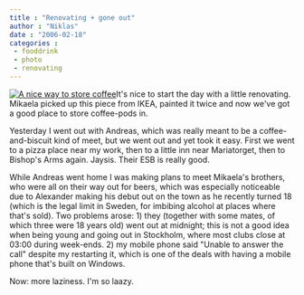 ```yaml
---
title : "Renovating + gone out"
author : "Niklas"
date : "2006-02-18"
categories : 
 - fooddrink
 - photo
 - renovating
---
```


[![A nice way to store coffee](http://static.flickr.com/27/101140117_7ebd7bf58d_m.jpg)](https://niklasblog.com/wp-content/plugins/falbum/wp/album.php?show=recent&photo=101140117)It's nice to start the day with a little renovating. Mikaela picked up this piece from IKEA, painted it twice and now we've got a good place to store coffee-pods in.

Yesterday I went out with Andreas, which was really meant to be a coffee-and-biscuit kind of meet, but we went out and yet took it easy. First we went to a pizza place near my work, then to a little inn near Mariatorget, then to Bishop's Arms again. Jaysis. Their ESB is really good.

While Andreas went home I was making plans to meet Mikaela's brothers, who were all on their way out for beers, which was especially noticeable due to Alexander making his debut out on the town as he recently turned 18 (which is the legal limit in Sweden, for imbibing alcohol at places where that's sold). Two problems arose: 1) they (together with some mates, of which three were 18 years old) went out at midnight; this is not a good idea when being young and going out in Stockholm, where most clubs close at 03:00 during week-ends. 2) my mobile phone said "Unable to answer the call" despite my restarting it, which is one of the deals with having a mobile phone that's built on Windows.

Now: more laziness. I'm so laazy.

